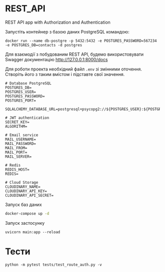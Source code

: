 # REST_API

REST API  app with Authorization and Authentication


Запустіть контейнер з базою даних PostgreSQL командою:

```
docker run --name db-postgre -p 5432:5432 -e POSTGRES_PASSWORD=567234 -e POSTGRES_DB=contacts -d postgres
```

Для взаємодії з побудованим REST API, будемо використовувати Swagger документацію http://127.0.0.1:8000/docs


Для роботи проекта необхідний файл `.env` зі змінними оточення.
Створіть його з таким вмістом і підставте свої значення.

```dotenv
# Database PostgreSQL
POSTGRES_DB=
POSTGRES_USER=
POSTGRES_PASSWORD=
POSTGRES_PORT=

SQLALCHEMY_DATABASE_URL=postgresql+psycopg2://${POSTGRES_USER}:${POSTGRES_PASSWORD}@localhost:${POSTGRES_PORT}/${POSTGRES_DB}

# JWT authentication
SECRET_KEY=
ALGORITHM=

# Email service
MAIL_USERNAME=
MAIL_PASSWORD=
MAIL_FROM=
MAIL_PORT=
MAIL_SERVER=

# Redis
REDIS_HOST=
REDIS=

# Cloud Storage
CLOUDINARY_NAME=
CLOUDINARY_API_KEY=
CLOUDINARY_API_SECRET=
```

Запуск баз даних

```bash
docker-compose up -d
```

Запуск застосунку

```
uvicorn main:app --reload
```

# Тести
```
python -m pytest tests/test_route_auth.py -v
```
